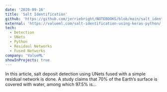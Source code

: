 ```yaml
---
date: '2020-09-16'
title: 'Salt Identification'
github: 'https://github.com/jerriebright/NOTEBOOKS/blob/main/salt_identification.ipynb'
external: 'https://valueml.com/salt-identification-using-keras-python/'
tech:
  - Detection
  - UNets
  - Python
  - Residaul Networks
  - Fused Networks
company: 'ValueML'
showInProjects: true
---
```


In this article, salt deposit detection using UNets fused with a simple residual network is done. A study claims that 70% of the Earth’s surface is covered with water, among which 97.5% is...